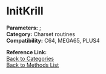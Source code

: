 # InitKrill

**Parameters:** ;  
**Category:** Charset routines  
**Compatibility:** C64, MEGA65, PLUS4  

**Reference Link:**  
[Back to Categories](../categories/charset_routines.md)  
[Back to Methods List](../../SUMMARY.md)
